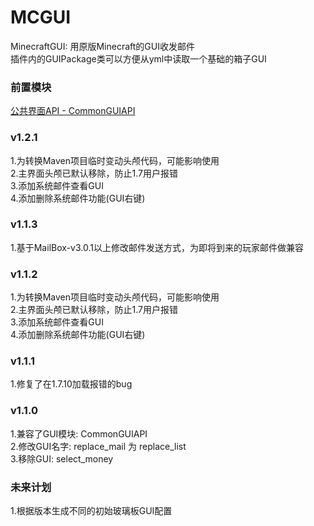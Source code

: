 # MCGUI  
MinecraftGUI: 用原版Minecraft的GUI收发邮件  
插件内的GUIPackage类可以方便从yml中读取一个基础的箱子GUI  
  
### 前置模块
[公共界面API - CommonGUIAPI](../CommonGUIAPI)  
  
### v1.2.1  
1.为转换Maven项目临时变动头颅代码，可能影响使用  
2.主界面头颅已默认移除，防止1.7用户报错  
3.添加系统邮件查看GUI  
4.添加删除系统邮件功能(GUI右键)  
  
### v1.1.3  
1.基于MailBox-v3.0.1以上修改邮件发送方式，为即将到来的玩家邮件做兼容  
  
### v1.1.2  
1.为转换Maven项目临时变动头颅代码，可能影响使用  
2.主界面头颅已默认移除，防止1.7用户报错  
3.添加系统邮件查看GUI  
4.添加删除系统邮件功能(GUI右键)  
  
### v1.1.1  
1.修复了在1.7.10加载报错的bug  
  
### v1.1.0  
1.兼容了GUI模块: CommonGUIAPI  
2.修改GUI名字: replace_mail 为 replace_list  
3.移除GUI: select_money  
  
### 未来计划  
1.根据版本生成不同的初始玻璃板GUI配置

